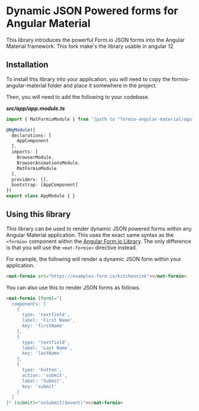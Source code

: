 # Dynamic JSON Powered forms for Angular Material

This library introduces the powerful Form.io JSON forms into the Angular Material framework.
This fork make's the library usable in angular 12 

## Installation

To install this library into your application, you will need to copy the formio-angular-material folder and place it somewhere in the project.


Then, you will need to add the following to your codebase.

***src/app/app.module.ts***
```ts
import { MatFormioModule } from '{path to "formio-angular-material/aguler-material-formio.module"}';

@NgModule({
  declarations: [
    AppComponent
  ],
  imports: [
    BrowserModule,
    BrowserAnimationsModule,
    MatFormioModule
  ],
  providers: [],
  bootstrap: [AppComponent]
})
export class AppModule { }
```

## Using this library
This library can be used to render dynamic JSON powered forms within any Angular Material application. This uses the exact same syntax as the ```<formio>``` component within the [Angular Form.io Library](https://github.com/formio/angular-formio). The only difference is that you will use the ```<mat-formio>``` directive instead.

For example, the following will render a dynamic JSON form within your application.

```html
<mat-formio src="https://examples.form.io/kitchensink"></mat-formio>
```

You can also use this to render JSON forms as follows.

```html
<mat-formio [form]="{
  components: [
    {
      type: 'textfield',
      label: 'First Name',
      key: 'firstName'
    },
    {
      type: 'textfield',
      label: 'Last Name',
      key: 'lastName'
    },
    {
      type: 'button',
      action: 'submit',
      label: 'Submit',
      key: 'submit'
    }
  ]
}" (submit)="onSubmit($event)"></mat-formio>
```
